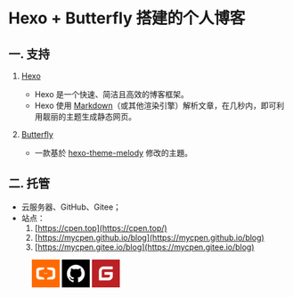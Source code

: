 # Hexo + Butterfly 搭建的个人博客
## 一. 支持
1. [Hexo](https://hexo.io/zh-cn/)
   - Hexo 是一个快速、简洁且高效的博客框架。
   - Hexo 使用 [Markdown](http://daringfireball.net/projects/markdown/)（或其他渲染引擎）解析文章，在几秒内，即可利用靓丽的主题生成静态网页。

2. [Butterfly](https://github.com/jerryc127/hexo-theme-butterfly)
   - 一款基於 [hexo-theme-melody](https://github.com/Molunerfinn/hexo-theme-melody) 修改的主題。




## 二. 托管
- 云服务器、GitHub、Gitee；
- 站点：
  1. [https://cpen.top](https://cpen.top/)
  2. [https://mycpen.github.io/blog](https://mycpen.github.io/blog)
  3. [https://mycpen.gitee.io/blog](https://mycpen.gitee.io/blog)

&emsp;&emsp;&emsp;<a href="https://cpen.top/" target="_self"><img src="/img/logo/aliyun.svg" title="云服务器" width="50px" height="50px"></a>&nbsp;<a href="https://mycpen.github.io/blog" target="_self"><img src="/img/logo/github.svg" title="GitHub Pages" width="50px" height="50px"></a>&nbsp;<a href="https://mycpen.gitee.io/blog" target="_self"><img src="/img/logo/gitee.svg" title="Gitee Pages" width="50px" height="50px"></a>


